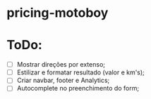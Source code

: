 # pricing-motoboy

# ToDo:
* [ ] Mostrar direções por extenso;
* [ ] Estilizar e formatar resultado (valor e km's);
* [ ] Criar navbar, footer e Analytics;
* [ ] Autocomplete no preenchimento do form;